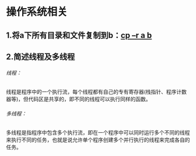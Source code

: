 # 操作系统相关

## 1.将a下所有目录和文件复制到b：<u>**cp –r a b**</u>

## 2.简述线程及多线程

###### 线程：

线程是程序中的一个执行流，每个线程都有自己的专有寄存器(栈指针、程序计数器等)，但代码区是共享的，即不同的线程可以执行同样的函数。

###### 多线程：

多线程是指程序中包含多个执行流，即在一个程序中可以同时运行多个不同的线程来执行不同的任务，也就是说允许单个程序创建多个并行执行的线程来完成各自的任务。

